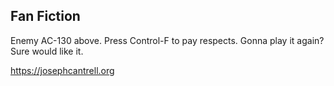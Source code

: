 Fan Fiction
-----------
Enemy AC-130 above.
Press Control-F to pay respects.
Gonna play it again?
Sure would like it.

https://josephcantrell.org
